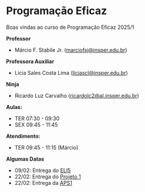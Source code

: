 # Programação Eficaz

Boas vindas ao curso de Programação Eficaz 2025/1

**Professor**

- Márcio F. Stabile Jr. (marciofsj@insper.edu.br)

**Professora Auxiliar**

- Licia Sales Costa Lima (liciascl@insper.edu.br)

**Ninja**

- Ricardo Luz Carvalho (ricardolc2@al.insper.edu.br)

**Aulas:**

- TER 07:30 - 09:30
- SEX 09:45 - 11:45

**Atendimento:**

- TER 09:45 - 11:15 (Márcio)

**Algumas Datas**

- 09/02: Entrega do [ELI5](entregas/01-ELI5.md)
- 22/02: Entrega do [Projeto 1](projetos/projeto1/index.md)
- 22/02: Entrega da [APS1](projetos/aps1.md)
<!-- - ~~16/08: Entrega do [Desafio CSS]~~
- 19/08: Entrega do [Desafio CSS](aulas/02-desafio-css.md)
- 27/08: Entrega do [Projeto 1A](projetos/projeto1/projeto1a.md)
- 17/09: Entrega do [Projeto 1B](projetos/projeto1/projeto1b.md)
- ~~07/10: Entrega do [Servidor JS]~~
- ~~08/10: Entrega do [Servidor JS]~~
- 13/10: Entrega do [Servidor JS](entregas/03-servidor-js.md)
- ~~29/10: Entrega do [Projeto 2]~~
- 03/11: Entrega do [Projeto 2](projetos/projeto2.md)
- 19/11: Entrega do [Projeto 3](projetos/projeto3.md) -->
